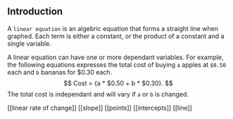 

## Introduction
A `linear equation` is an algebric equation that forms a straight line when graphed. Each term is either a constant, or the product of a constant and a single variable.

A linear equation can have one or more dependant variables. For example, the following equations expresses the total cost of buying `a` apples at `$0.50` each and `b` bananas for $0.30 each. 
$$
Cost = {a * $0.50 + b * $0.30}.
$$
The total cost is independant and will vary if `a` or `b` is changed.

[[linear rate of change]]
[[slope]]
[[points]]
[[intercepts]]
[[line]]



